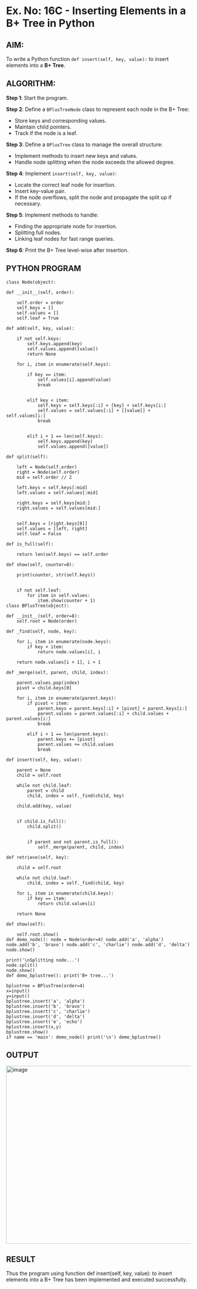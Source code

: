 # Ex. No: 16C - Inserting Elements in a B+ Tree in Python

## AIM:
To write a Python function `def insert(self, key, value):` to insert elements into a **B+ Tree**.

## ALGORITHM:

**Step 1**: Start the program.

**Step 2**: Define a `BPlusTreeNode` class to represent each node in the B+ Tree:
- Store keys and corresponding values.
- Maintain child pointers.
- Track if the node is a leaf.

**Step 3**: Define a `BPlusTree` class to manage the overall structure:
- Implement methods to insert new keys and values.
- Handle node splitting when the node exceeds the allowed degree.

**Step 4**: Implement `insert(self, key, value)`:
- Locate the correct leaf node for insertion.
- Insert key-value pair.
- If the node overflows, split the node and propagate the split up if necessary.

**Step 5**: Implement methods to handle:
- Finding the appropriate node for insertion.
- Splitting full nodes.
- Linking leaf nodes for fast range queries.

**Step 6**: Print the B+ Tree level-wise after insertion.

## PYTHON PROGRAM

```
class Node(object):

def __init__(self, order):
    
    self.order = order
    self.keys = []
    self.values = []
    self.leaf = True

def add(self, key, value):
    
    if not self.keys:
        self.keys.append(key)
        self.values.append([value])
        return None

    for i, item in enumerate(self.keys):
        
        if key == item:
            self.values[i].append(value)
            break

        
        elif key < item:
            self.keys = self.keys[:i] + [key] + self.keys[i:]
            self.values = self.values[:i] + [[value]] + self.values[i:]
            break

    
        elif i + 1 == len(self.keys):
            self.keys.append(key)
            self.values.append([value])

def split(self):
    
    left = Node(self.order)
    right = Node(self.order)
    mid = self.order // 2

    left.keys = self.keys[:mid]
    left.values = self.values[:mid]

    right.keys = self.keys[mid:]
    right.values = self.values[mid:]

  
    self.keys = [right.keys[0]]
    self.values = [left, right]
    self.leaf = False

def is_full(self):
 
    return len(self.keys) == self.order

def show(self, counter=0):
    
    print(counter, str(self.keys))

    
    if not self.leaf:
        for item in self.values:
            item.show(counter + 1)
class BPlusTree(object):

def __init__(self, order=8):
    self.root = Node(order)

def _find(self, node, key):
    
    for i, item in enumerate(node.keys):
        if key < item:
            return node.values[i], i

    return node.values[i + 1], i + 1

def _merge(self, parent, child, index):
    
    parent.values.pop(index)
    pivot = child.keys[0]

    for i, item in enumerate(parent.keys):
        if pivot < item:
            parent.keys = parent.keys[:i] + [pivot] + parent.keys[i:]
            parent.values = parent.values[:i] + child.values + parent.values[i:]
            break

        elif i + 1 == len(parent.keys):
            parent.keys += [pivot]
            parent.values += child.values
            break

def insert(self, key, value):
    
    parent = None
    child = self.root

    while not child.leaf:
        parent = child
        child, index = self._find(child, key)

    child.add(key, value)

    
    if child.is_full():
        child.split()

       
        if parent and not parent.is_full():
            self._merge(parent, child, index)

def retrieve(self, key):
   
    child = self.root

    while not child.leaf:
        child, index = self._find(child, key)

    for i, item in enumerate(child.keys):
        if key == item:
            return child.values[i]

    return None

def show(self):
    
    self.root.show()
def demo_node(): node = Node(order=4) node.add('a', 'alpha') node.add('b', 'bravo') node.add('c', 'charlie') node.add('d', 'delta') node.show()

print('\nSplitting node...')
node.split()
node.show()
def demo_bplustree(): print('B+ tree...')

bplustree = BPlusTree(order=4)
x=input()
y=input()
bplustree.insert('a', 'alpha')
bplustree.insert('b', 'bravo')
bplustree.insert('c', 'charlie')
bplustree.insert('d', 'delta')
bplustree.insert('e', 'echo')
bplustree.insert(x,y)
bplustree.show()
if name == 'main': demo_node() print('\n') demo_bplustree()
```

## OUTPUT
<img width="1195" height="485" alt="image" src="https://github.com/user-attachments/assets/de6c7522-e9a3-4e1f-b811-385f0b8c1954" />


## RESULT
Thus the program using function def insert(self, key, value): to insert elements into a B+ Tree has been implemented and executed successfully.
